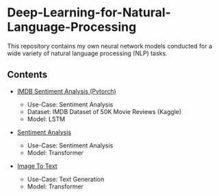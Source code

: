 # Deep-Learning-for-Natural-Language-Processing
This repository contains my own neural network models conducted for a wide variety of natural language processing (NLP) tasks.

## Contents
* [IMDB Sentiment Analysis (Pytorch)](https://github.com/JJerry12/Deep-Learning-for-Natural-Language-Processing/blob/main/IMDB_Sentiment_LSTM_pytorch.ipynb)
  * Use-Case: Sentiment Analysis
  * Dataset: IMDB Dataset of 50K Movie Reviews (Kaggle)
  * Model: LSTM

* [Sentiment Analysis](https://github.com/JJerry12/Deep-Learning-for-Natural-Language-Processing/blob/main/IMDB_Sentiment_LSTM_pytorch.ipynb)
  * Use-Case: Sentiment Analysis
  * Model: Transformer

* [Image To Text](https://github.com/JJerry12/Deep-Learning-for-Natural-Language-Processing/blob/main/IMDB_Sentiment_LSTM_pytorch.ipynb)
  * Use-Case: Text Generation
  * Model: Transformer 
